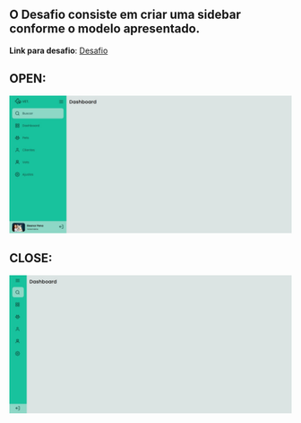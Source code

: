 ## O Desafio consiste em criar uma sidebar conforme o modelo apresentado.

**Link para desafio**: [Desafio](https://efficient-sloth-d85.notion.site/Desafio-Sidebar-f2251eb4976941eb958326ea327ffeb9)

## OPEN:
![](layout/Open.jpg)

## CLOSE:
![](layout/Close.jpg)
